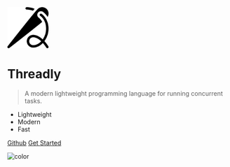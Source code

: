 <img alt="logo" src="_media/favicon.png" height="94px">

# Threadly

> A modern lightweight programming language for running concurrent tasks.

- Lightweight
- Modern
- Fast

[Github](https://github.com/SpideyZac/Threadly)
[Get Started](getting-started/overview.md)

![color](#f8f8f8)